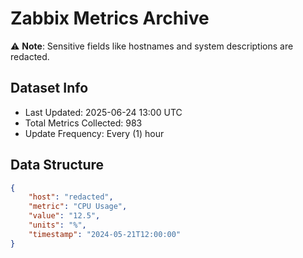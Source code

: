 # Zabbix Metrics Archive

⚠️ **Note**: Sensitive fields like hostnames and system descriptions are redacted.

## Dataset Info
- Last Updated: 2025-06-24 13:00 UTC
- Total Metrics Collected: 983
- Update Frequency: Every (1) hour

## Data Structure
```json
{
    "host": "redacted",
    "metric": "CPU Usage",
    "value": "12.5",
    "units": "%",
    "timestamp": "2024-05-21T12:00:00"
}
```
